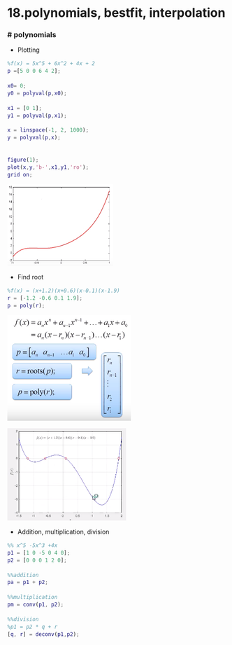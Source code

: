 # 18.polynomials, bestfit, interpolation



### # polynomials

- Plotting

```matlab
%f(x) = 5x^5 + 6x^2 + 4x + 2
p =[5 0 0 6 4 2];

x0= 0;
y0 = polyval(p,x0);

x1 = [0 1];
y1 = polyval(p,x1);

x = linspace(-1, 2, 1000);
y = polyval(p,x);


figure(1);
plot(x,y,'b-',x1,y1,'ro');
grid on;

```

![polynomials1](polynomials1.png)

- Find root

```matlab
%f(x) = (x+1.2)(x+0.6)(x-0.1)(x-1.9)
r = [-1.2 -0.6 0.1 1.9];
p = poly(r);
```

![polynomials2](polynomials2.png)

![polynomials3](polynomials3.png)



- Addition, multiplication, division

```matlab
%% x^5 -5x^3 +4x 
p1 = [1 0 -5 0 4 0];
p2 = [0 0 0 1 2 0];

%%addition
pa = p1 + p2;

%%multiplication
pm = conv(p1, p2);

%%division
%p1 = p2 * q + r
[q, r] = deconv(p1,p2);



```

